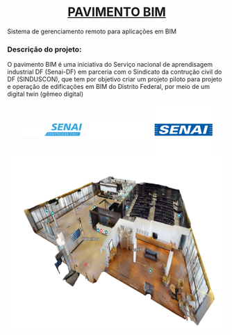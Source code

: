 <h1 align="center">
  <a href="[https://my.matterport.com/show/?m=KboyiysWHqN]">PAVIMENTO BIM</a>
</h1>
Sistema de gerenciamento remoto para aplicações em BIM

### Descrição do projeto: 
O pavimento BIM é uma iniciativa do Serviço nacional de aprendisagem industrial DF (Senai-DF) em parceria com o Sindicato da contrução civil do DF (SINDUSCON), que tem por objetivo criar um projeto piloto para projeto e operação de edificações em BIM do Distrito Federal, por meio de um digital twin (gêmeo digital)

<div align = "center">
  <img align="center" alt="LOGO_IST" height="30" width="150" src="https://raw.githubusercontent.com/jvgoveira/Pavimento_BIM/main/Imagens/IST-branca.png">
  <img align="center" alt="LOGO_SINDUSCON" height="50" width="150" src="https://raw.githubusercontent.com/jvgoveira/Pavimento_BIM/main/Imagens/Sinduscon%20-%20Branco.png">
  <img align="center" alt="LOGO_SENAI" height="120" width="150" src="https://raw.githubusercontent.com/jvgoveira/Pavimento_BIM/main/Imagens/logo%20senai%20df.png">
</div>
<div align = "center">
 <img align="center" alt="Vista" height="400" width="800" src="https://raw.githubusercontent.com/jvgoveira/Pavimento_BIM/main/Imagens/Vista%20-%20Pavimento%20BIM.png">
</div>
